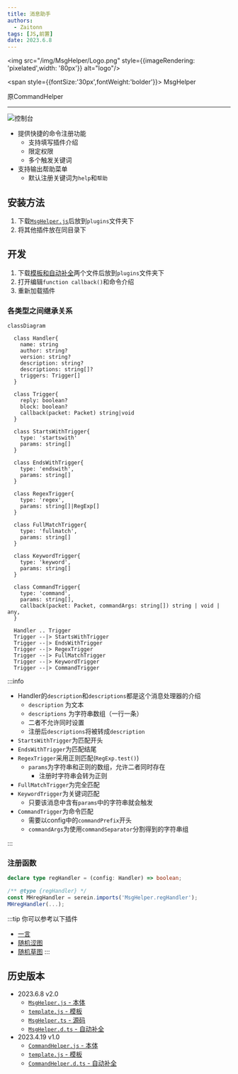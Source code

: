 ```yaml
---
title: 消息助手
authors: 
  - Zaitonn
tags: [JS,前置]
date: 2023.6.8
---
```


<p style={{
  textAlign: 'center',
  display:'flex',
  justifyContent: 'center',
  alignItems: 'center'}}>

<img
  src="/img/MsgHelper/Logo.png"
  style={{imageRendering: 'pixelated',width: '80px'}}
  alt="logo"/>

<span
  style={{fontSize:'30px',fontWeight:'bolder'}}>
MsgHelper

</span>
<span
  style={{fontSize:'15px',fontWeight:'bolder',margin:'10px',opacity:'0.3'}}>
原CommandHelper

</span>
</p>

---

![控制台](/img/MsgHelper/1.png)

- 提供快捷的命令注册功能
  - 支持填写插件介绍
  - 限定权限
  - 多个触发关键词
- 支持输出帮助菜单
  - 默认注册关键词为`help`和`帮助`

<!--truncate-->

## 安装方法

1. 下载[`MsgHelper.js`](#历史版本)后放到`plugins`文件夹下
2. 将其他插件放在同目录下

## 开发

1. 下载[模板和自动补全](#历史版本)两个文件后放到`plugins`文件夹下
2. 打开编辑`function callback()`和命令介绍
3. 重新加载插件

### 各类型之间继承关系

```mermaid
classDiagram

  class Handler{
    name: string
    author: string?
    version: string?
    description: string?
    descriptions: string[]?
    triggers: Trigger[]
  }

  class Trigger{
    reply: boolean?
    block: boolean?
    callback(packet: Packet) string|void
  }

  class StartsWithTrigger{
    type: 'startswith'
    params: string[]
  }

  class EndsWithTrigger{
    type: 'endswith',
    params: string[]
  }

  class RegexTrigger{
    type: 'regex',
    params: string[]|RegExp[]
  }

  class FullMatchTrigger{
    type: 'fullmatch',
    params: string[]
  }

  class KeywordTrigger{
    type: 'keyword',
    params: string[]
  }

  class CommandTrigger{
    type: 'command',
    params: string[],
    callback(packet: Packet, commandArgs: string[]) string | void | any,
  }

  Handler .. Trigger
  Trigger --|> StartsWithTrigger
  Trigger --|> EndsWithTrigger
  Trigger --|> RegexTrigger
  Trigger --|> FullMatchTrigger
  Trigger --|> KeywordTrigger
  Trigger --|> CommandTrigger
```

:::info

- Handler的`description`和`descriptions`都是这个消息处理器的介绍
  - `description` 为文本
  - `descriptions` 为字符串数组（一行一条）
  - 二者不允许同时设置
  - 注册后`descriptions`将被转成`description`
- `StartsWithTrigger`为匹配开头
- `EndsWithTrigger`为匹配结尾
- `RegexTrigger`采用正则匹配(`RegExp.test()`)
  - `params`为字符串和正则的数组，允许二者同时存在
    - 注册时字符串会转为正则
- `FullMatchTrigger`为完全匹配
- `KeywordTrigger`为关键词匹配
  - 只要该消息中含有`params`中的字符串就会触发
- `CommandTrigger`为命令匹配
  - 需要以config中的`commandPrefix`开头
  - `commandArgs`为使用`commandSeparator`分割得到的字符串组

:::

### 注册函数

```ts
declare type regHandler = (config: Handler) => boolean;

/** @type {regHandler} */
const MHregHandler = serein.imports('MsgHelper.regHandler');
MHregHandler(...);
```

:::tip
你可以参考以下插件

- [一言](OneWord)
- [随机涩图](setu)
- [随机草图](meme)
:::

## 历史版本

- 2023.6.8 v2.0
  - [`MsgHelper.js` - 本体](https://download.serein.cc/https://raw.githubusercontent.com/Zaitonn/Serein-Docs/4d3c4d6009685806b2f95cfa0851b35e28f5a330/JS/MsgHelper/MsgHelper.js?d)
  - [`template.js` - 模板](https://download.serein.cc/https://raw.githubusercontent.com/Zaitonn/Serein-Docs/4d3c4d6009685806b2f95cfa0851b35e28f5a330/JS/MsgHelper/template.js?d)
  - [`MsgHelper.ts` - 源码](https://download.serein.cc/https://raw.githubusercontent.com/Zaitonn/Serein-Docs/4d3c4d6009685806b2f95cfa0851b35e28f5a330/JS/MsgHelper/MsgHelper.ts?d)
  - [`MsgHelper.d.ts` - 自动补全](https://download.serein.cc/https://raw.githubusercontent.com/Zaitonn/Serein-Docs/4d3c4d6009685806b2f95cfa0851b35e28f5a330/JS/MsgHelper/MsgHelper.d.ts?d)
- 2023.4.19 v1.0
  - [`CommandHelper.js` - 本体](https://download.serein.cc/https://raw.githubusercontent.com/Zaitonn/Serein-Docs/5bf23e0c3666087a1faca1ada4064781b9d50c20/JS/CommandHelper/v1.0/CommandHelper.js?download)
  - [`template.js` - 模板](https://download.serein.cc/https://raw.githubusercontent.com/Zaitonn/Serein-Docs/5bf23e0c3666087a1faca1ada4064781b9d50c20/JS/CommandHelper/v1.0/template.js?download)
  - [`CommandHelper.d.ts` - 自动补全](https://download.serein.cc/https://raw.githubusercontent.com/Zaitonn/Serein-Docs/5bf23e0c3666087a1faca1ada4064781b9d50c20/JS/CommandHelper/v1.0/CommandHelper.d.ts?download)
